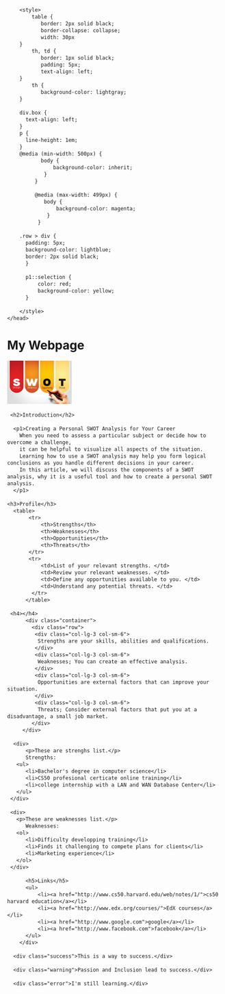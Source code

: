<!DOCTYPE html>
<html>
    <head>
        <title>My Webpage</title>
        <link rel="stylesheet" href="https://maxcdn.bootstrapcdn.com/bootstrap/4.0.0-alpha.6/css/bootstrap.min.css" integrity="sha384-rwoIResjU2yc3z8GV/NPeZWAv56rSmLldC3R/AZzGRnGxQQKnKkoFVhFQhNUwEyJ" crossorigin="anonymous">
        <link rel="stylesheet" href="nesting.css">
        <link rel="stylesheet" href="inheritance.css">

        <style>
            table {
               border: 2px solid black;
               border-collapse: collapse;
               width: 30px
        }
            th, td {
               border: 1px solid black;
               padding: 5px;
               text-align: left;
        }
            th {
               background-color: lightgray;
        }

        div.box {
          text-align: left;
        }
        p {
          line-height: 1em;
        }
        @media (min-width: 500px) {
               body {
                   background-color: inherit;
                }
             }

             @media (max-width: 499px) {
                body {
                    background-color: magenta;
                 }
              }

        .row > div {
          padding: 5px;
          background-color: lightblue;
          border: 2px solid black;
          }

          p1::selection {
              color: red;
              background-color: yellow;
          }

        </style>
    </head>
   <body>
    <div class="container">
     <h1>My Webpage</h1>
       <div class="box">
           <img src="swot4.jpg" height="35%" width="30%">
       </div>

     <h2>Introduction</h2>

      <p1>Creating a Personal SWOT Analysis for Your Career
        When you need to assess a particular subject or decide how to overcome a challenge,
        it can be helpful to visualize all aspects of the situation.
        Learning how to use a SWOT analysis may help you form logical conclusions as you handle different decisions in your career.
        In this article, we will discuss the components of a SWOT analysis, why it is a useful tool and how to create a personal SWOT analysis.
      </p1>

    <h3>Profile</h3>
      <table>
           <tr>
               <th>Strengths</th>
               <th>Weaknesses</th>
               <th>Opportunities</th>
               <th>Threats</th>
           </tr>
           <tr>
               <td>List of your relevant strengths. </td>
               <td>Review your relevant weaknesses. </td>
               <td>Define any opportunities available to you. </td>
               <td>Understand any potential threats. </td>
            </tr>
          </table>

     <h4></h4>
          <div class="container">
            <div class="row">
             <div class="col-lg-3 col-sm-6">
              Strengths are your skills, abilities and qualifications.
             </div>
             <div class="col-lg-3 col-sm-6">
              Weaknesses; You can create an effective analysis.
             </div>
             <div class="col-lg-3 col-sm-6">
              Opportunities are external factors that can improve your situation.
             </div>
             <div class="col-lg-3 col-sm-6">
              Threats; Consider external factors that put you at a disadvantage, a small job market.
            </div>
         </div>

      <div>
          <p>These are strenghs list.</p>
          Strengths:
       <ul>
          <li>Bachelor's degree in computer science</li>
          <li>CS50 profesional certicate online training</li>
          <li>college internship with a LAN and WAN Database Center</li>
       </ul>
     </div>

     <div>
       <p>These are weaknesses list.</p>
          Weaknesses:
       <ol>
          <li>Difficulty developping training</li>
          <li>Finds it challenging to compete plans for clients</li>
          <li>Marketing experience</li>
       </ol>
     </div>

          <h5>Links</h5>
          <ul>
              <li><a href="http://www.cs50.harvard.edu/web/notes/1/">cs50 harvard education</a></li>
              <li><a href="http://www.edx.org/courses/">EdX courses</a></li>
              <li><a href="http://www.google.com">google</a></li>
              <li><a href="http://www.facebook.com">facebook</a></li>
          </ul>
        </div>

      <div class="success">This is a way to success.</div>

      <div class="warning">Passion and Inclusion lead to success.</div>

      <div class="error">I'm still learning.</div>

   </body>
</html>
